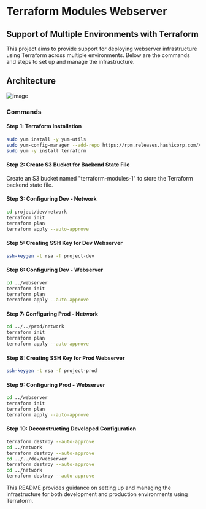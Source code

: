 # Terraform Modules Webserver

## Support of Multiple Environments with Terraform

This project aims to provide support for deploying webserver infrastructure using Terraform across multiple environments. Below are the commands and steps to set up and manage the infrastructure.

## Architecture

![image](https://github.com/Ranjith-2022/terraform-modules-webserver/assets/114111480/fa0ad836-910d-4539-8101-dca1a64389dd)

### Commands

#### Step 1: Terraform Installation

```bash
sudo yum install -y yum-utils
sudo yum-config-manager --add-repo https://rpm.releases.hashicorp.com/AmazonLinux/hashicorp.repo
sudo yum -y install terraform
```

#### Step 2: Create S3 Bucket for Backend State File

Create an S3 bucket named "terraform-modules-1" to store the Terraform backend state file.

#### Step 3: Configuring Dev - Network

```bash
cd project/dev/network
terraform init
terraform plan
terraform apply --auto-approve
```

#### Step 5: Creating SSH Key for Dev Webserver

```bash
ssh-keygen -t rsa -f project-dev
```

#### Step 6: Configuring Dev - Webserver

```bash
cd ../webserver
terraform init
terraform plan
terraform apply --auto-approve
```

#### Step 7: Configuring Prod - Network

```bash
cd ../../prod/network
terraform init
terraform plan
terraform apply --auto-approve
```

#### Step 8: Creating SSH Key for Prod Webserver

```bash
ssh-keygen -t rsa -f project-prod
```

#### Step 9: Configuring Prod - Webserver

```bash
cd ../webserver
terraform init
terraform plan
terraform apply --auto-approve
```

#### Step 10: Deconstructing Developed Configuration

```bash
terraform destroy --auto-approve
cd ../network
terraform destroy --auto-approve
cd ../../dev/webserver
terraform destroy --auto-approve
cd ../network
terraform destroy --auto-approve
```

This README provides guidance on setting up and managing the infrastructure for both development and production environments using Terraform.

